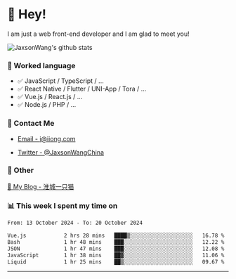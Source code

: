 # 👋 Hey!

I am just a web front-end developer and I am glad to meet you!

![JaxsonWang's github stats](https://github-readme-stats.vercel.app/api?username=JaxsonWang&&show_icons=true&&title_color=1abc9c&&icon_color=1abc9c)


### 📝 Worked language

- ✅ JavaScript / TypeScript / ...
- ✅ React Native / Flutter / UNI-App / Tora / ...
- ✅ Vue.js / React.js / ...
- ✅ Node.js / PHP / ...

### 📮 Contact Me

- [Email - i@iiong.com](mailto:i@iiong.com)

- [Twitter - @JaxsonWangChina](https://twitter.com/JaxsonWangChina)

### 🤪 Other

[📌 My Blog - 淮城一只猫](https://iiong.com)

### 📊 This week I spent my time on

<!--START_SECTION:waka-->

```txt
From: 13 October 2024 - To: 20 October 2024

Vue.js            2 hrs 28 mins   ████▒░░░░░░░░░░░░░░░░░░░░   16.78 %
Bash              1 hr 48 mins    ███░░░░░░░░░░░░░░░░░░░░░░   12.22 %
JSON              1 hr 47 mins    ███░░░░░░░░░░░░░░░░░░░░░░   12.08 %
JavaScript        1 hr 38 mins    ██▓░░░░░░░░░░░░░░░░░░░░░░   11.06 %
Liquid            1 hr 25 mins    ██▒░░░░░░░░░░░░░░░░░░░░░░   09.67 %
```

<!--END_SECTION:waka-->

---
